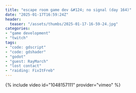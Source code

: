 ```yaml
---
title: "escape room game dev &#124; no signal (day 164)"
date: "2025-01-17T16:59:24Z"
header:
  teaser: "/assets/thumbs/2025-01-17-16-59-24.jpg"
categories:
- "game development"
- "twitch"
tags:
- "code: gdscript"
- "code: gdshader"
- "godot"
- "guest: RayMarch"
- "lost contact"
- "raiding: FixItFreb"
---
```

{% include video id="1048157111" provider="vimeo" %}
